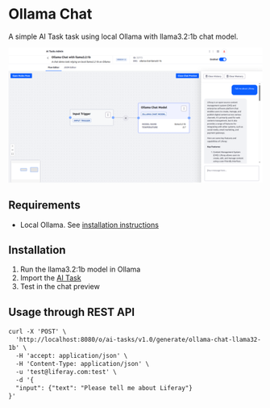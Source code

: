 # Ollama Chat

A simple AI Task task using local Ollama with llama3.2:1b chat model.


![Ollama Chat](ollama-chat-with-llama32-1b.png "Ollama Chat")

## Requirements

* Local Ollama. See [installation instructions](https://ollama.com/)

## Installation

1. Run the llama3.2:1b model in Ollama
1. Import the [AI Task](./ollama-chat-with-llama32-1b.json)
1. Test in the chat preview


## Usage through REST API

```
curl -X 'POST' \
  'http://localhost:8080/o/ai-tasks/v1.0/generate/ollama-chat-llama32-1b' \
  -H 'accept: application/json' \
  -H 'Content-Type: application/json' \
  -u 'test@liferay.com:test' \
  -d '{
  "input": {"text": "Please tell me about Liferay"}
}'
```